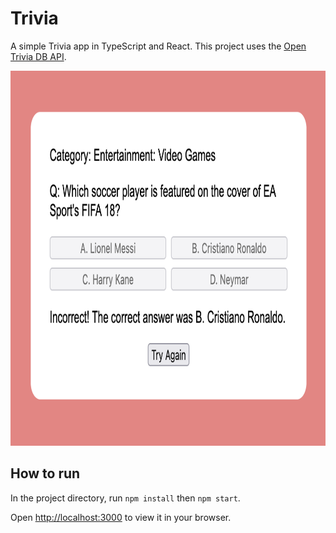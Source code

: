 # Trivia

A simple Trivia app in TypeScript and React. This project uses the [Open Trivia DB API](https://opentdb.com/).

<img src='./screenshot.png' alt='screenshot' height='600px' />

## How to run

In the project directory, run `npm install` then `npm start`.

Open [http://localhost:3000](http://localhost:3000) to view it in your browser.
